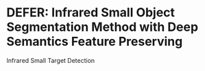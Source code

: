 # DEFER: Infrared Small Object Segmentation Method with Deep Semantics Feature Preserving
 Infrared Small Target Detection
